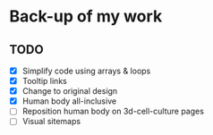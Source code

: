 # Back-up of my work

## TODO
- [x] Simplify code using arrays & loops
- [x] Tooltip links
- [x] Change to original design
- [x] Human body all-inclusive
- [ ] Reposition human body on 3d-cell-culture pages
- [ ] Visual sitemaps